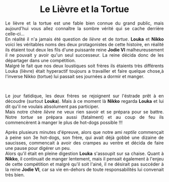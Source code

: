 <h1 align="center">Le Lièvre et la Tortue</h1>

<p align="justify">
Le lièvre et la tortue est une fable bien connue du grand public, mais aujourd'hui vous allez connaître la sombre vérité qui se cache derrière celle-ci...</br>
En réalité il n'a jamais été question de <i>lièvre</i> et de <i>tortue</i>. <b>Louka</b> et <b>Nikko</b> voici les véritables noms des deux protagonistes de cette histoire, en réalité ils étaient tout deux les fils d'une puissante reine <b>Jodie VI</b> malheureusement il ne pouvait y avoir qu'un seul successeur. La reine décida donc de les départager dans une compétition.</br>
Malgré le fait que nos deux loustiques soit frères ils étaients très différents Louka (lièvre) était hyperactif toujours a travailler et faire quelque chose,à l'inverse Nikko (tortue) lui passait ses journées a dormir et manger.
</p></br>

<p align=justify>
Le jour fatidique, les deux frères se rejoignent sur l'éstrade prêt à en découdre (surtout <b>Louka</b>). Mais à ce moment là <b>Nikko</b> regarda <b>Louka</b> et lui dit qu'il ne voulais absolument pas participer.</br>
Mais notre chère <i>lièvre</i> ne veux rien savoir et se prépara pour se battre. Notre <i>tortue</i> se prépara aussi (fatalment) et au coup de feu ils commencèrent à manger le plus de hot-dogs possible !!! </br></p>

<p align=justify>                                                                                                                                                           Après plusieurs minutes d'épreuve, alors que notre ami <i>reptile</i> commençait à peine son 3e hot-dogs, son frère, qui avait déjà gobbé une dizaine de saucisses, commencait à avoir des crampes au ventre et décida de faire une pause pour digérer un peu.</br>
Alors qu'il était en pleine digestion <b>Louka</b> s'assoupit sur sa chaise. Quant à <b>Nikko</b>, il continuait de manger lentement, mais il pensait également à l'enjeu de cette compétition et malgré qu'il soit l'ainé, il ne désirait pas succéder à la reine <b>Jodie VI</b>, car sa vie en-dehors de toute responsabilités lui convenait très bien.<br></p>
